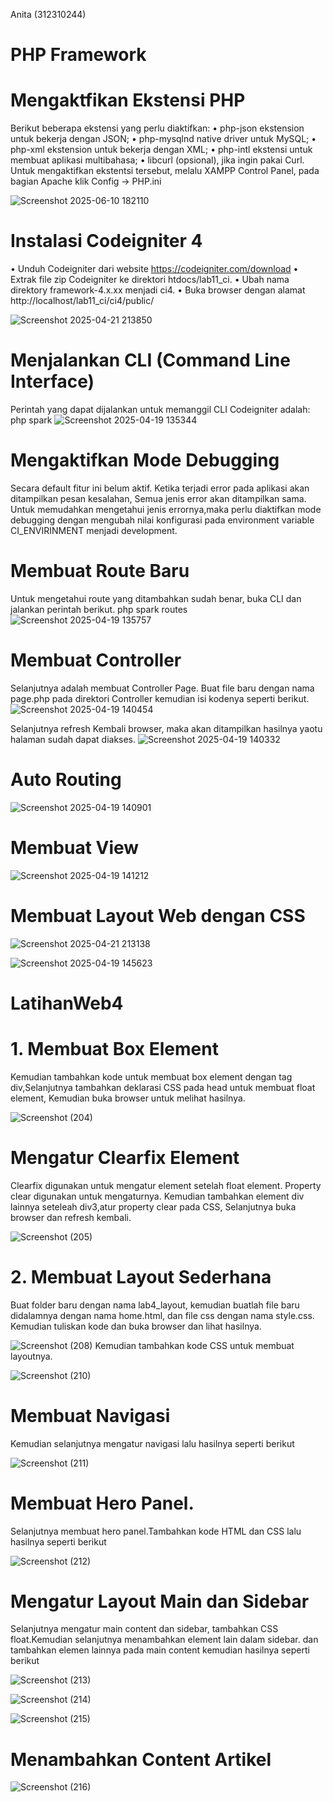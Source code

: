 Anita (312310244)

# PHP Framework
# Mengaktfikan Ekstensi PHP
Berikut beberapa ekstensi yang perlu diaktifkan:
• php-json ekstension untuk bekerja dengan JSON;
• php-mysqlnd native driver untuk MySQL;
• php-xml ekstension untuk bekerja dengan XML;
• php-intl ekstensi untuk membuat aplikasi multibahasa;
• libcurl (opsional), jika ingin pakai Curl.
Untuk mengaktifkan ekstentsi tersebut, melalu XAMPP Control Panel, pada bagian Apache klik Config -> PHP.ini

![Screenshot 2025-06-10 182110](https://github.com/user-attachments/assets/dac4c523-9016-4e8d-92de-7125e0921a98)


# Instalasi Codeigniter 4
• Unduh Codeigniter dari website https://codeigniter.com/download
• Extrak file zip Codeigniter ke direktori htdocs/lab11_ci.
• Ubah nama direktory framework-4.x.xx menjadi ci4.
• Buka browser dengan alamat http://localhost/lab11_ci/ci4/public/

![Screenshot 2025-04-21 213850](https://github.com/user-attachments/assets/a4027cce-de68-432d-85d9-a04697ff6b13)

# Menjalankan CLI (Command Line Interface)
Perintah yang dapat dijalankan untuk memanggil CLI Codeigniter adalah: 
php spark
![Screenshot 2025-04-19 135344](https://github.com/user-attachments/assets/79a5ad72-02b6-4dd7-b0a4-200fad2f3e9b)

# Mengaktifkan Mode Debugging
Secara default fitur ini belum aktif. Ketika terjadi error pada aplikasi akan ditampilkan pesan kesalahan, Semua jenis error akan ditampilkan sama. Untuk memudahkan mengetahui jenis errornya,maka perlu diaktifkan mode debugging dengan mengubah nilai konfigurasi pada environment
variable CI_ENVIRINMENT menjadi development.

# Membuat Route Baru
Untuk mengetahui route yang ditambahkan sudah benar, buka CLI dan jalankan perintah berikut.
php spark routes
![Screenshot 2025-04-19 135757](https://github.com/user-attachments/assets/1cd657bf-51d2-47e0-8936-88de8186eb84)

# Membuat Controller
Selanjutnya adalah membuat Controller Page. Buat file baru dengan nama page.php pada direktori Controller kemudian isi kodenya seperti berikut.
![Screenshot 2025-04-19 140454](https://github.com/user-attachments/assets/c54ee357-bf07-418f-80dd-2364a3e97270)

Selanjutnya refresh Kembali browser, maka akan ditampilkan hasilnya yaotu halaman sudah dapat diakses.
![Screenshot 2025-04-19 140332](https://github.com/user-attachments/assets/51b7f364-4bee-4026-a970-c73327a23b89)

# Auto Routing
![Screenshot 2025-04-19 140901](https://github.com/user-attachments/assets/46320100-4876-4aa6-ad23-5a086c83a645)

# Membuat View 
![Screenshot 2025-04-19 141212](https://github.com/user-attachments/assets/32be86c9-6276-4a4f-ab6f-5ffba35cc19c)

# Membuat Layout Web dengan CSS
![Screenshot 2025-04-21 213138](https://github.com/user-attachments/assets/5ebe12b7-1d81-45d8-a98f-f8585449d139)

![Screenshot 2025-04-19 145623](https://github.com/user-attachments/assets/a5864c6c-9738-486b-8015-84eb5bf22876)

# LatihanWeb4
# 1. Membuat Box Element
Kemudian tambahkan kode untuk membuat box element dengan tag div,Selanjutnya tambahkan deklarasi CSS pada head untuk membuat float element,
Kemudian buka browser untuk melihat hasilnya.

![Screenshot (204)](https://github.com/user-attachments/assets/1db9fd8a-9aff-470c-8806-aa957219e4ad)
# Mengatur Clearfix Element
Clearfix digunakan untuk mengatur element setelah float element. Property clear digunakan untuk
mengaturnya. Kemudian tambahkan element div lainnya seteleah div3,atur property clear pada CSS,
Selanjutnya buka browser dan refresh kembali.

![Screenshot (205)](https://github.com/user-attachments/assets/6b8af866-fd91-4612-8d88-f1eef7d55f2a)
# 2. Membuat Layout Sederhana
Buat folder baru dengan nama lab4_layout, kemudian buatlah file baru didalamnya dengan nama home.html, dan file css dengan nama style.css.
Kemudian tuliskan kode dan buka browser dan lihat hasilnya.

![Screenshot (208)](https://github.com/user-attachments/assets/3677d130-27e3-418a-a3fc-17c8884660a7)
Kemudian tambahkan kode CSS untuk membuat layoutnya.

![Screenshot (210)](https://github.com/user-attachments/assets/4783f387-6eea-46d0-8e99-089ddec89fa7)
# Membuat Navigasi
Kemudian selanjutnya mengatur navigasi lalu hasilnya seperti berikut

![Screenshot (211)](https://github.com/user-attachments/assets/ef133b91-6a01-45cd-9582-105d8e57cfad)
# Membuat Hero Panel.
Selanjutnya membuat hero panel.Tambahkan kode HTML dan CSS lalu hasilnya seperti berikut 

![Screenshot (212)](https://github.com/user-attachments/assets/bf77dc2b-1116-4143-a389-d4d3275b6b30)
# Mengatur Layout Main dan Sidebar
Selanjutnya mengatur main content dan sidebar, tambahkan CSS float.Kemudian selanjutnya menambahkan element lain dalam sidebar. dan tambahkan elemen lainnya pada main content
kemudian hasilnya seperti berikut

![Screenshot (213)](https://github.com/user-attachments/assets/02501a66-4b07-450f-a944-3a4dd937c20a)

![Screenshot (214)](https://github.com/user-attachments/assets/d33b8158-8e8b-47a0-9d80-ebde60c6ab58)

![Screenshot (215)](https://github.com/user-attachments/assets/25928830-cef1-4b1b-8745-51b42cec47ad)

# Menambahkan Content Artikel
![Screenshot (216)](https://github.com/user-attachments/assets/2ebf2325-9f54-445c-85ae-52a67614aae7)


